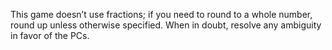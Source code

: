 This game doesn’t use fractions; if you need to round to a whole number, round up unless otherwise specified. When in doubt, resolve any ambiguity in favor of the PCs.